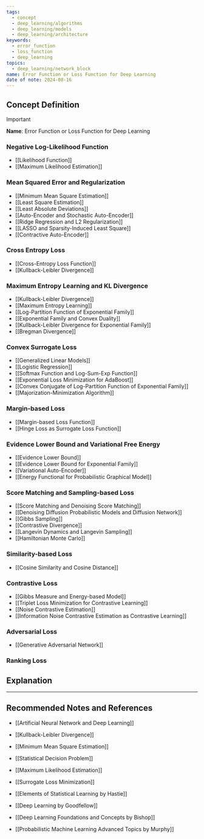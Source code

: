 ```yaml
---
tags:
  - concept
  - deep_learning/algorithms
  - deep_learning/models
  - deep_learning/architecture
keywords:
  - error_function
  - loss_function
  - deep_learning
topics:
  - deep_learning/network_block
name: Error Function or Loss Function for Deep Learning
date of note: 2024-08-16
---
```


## Concept Definition

>[!important]
>**Name**: Error Function or Loss Function for Deep Learning


### Negative Log-Likelihood Function

- [[Likelihood Function]]
- [[Maximum Likelihood Estimation]]


### Mean Squared Error and Regularization

- [[Minimum Mean Square Estimation]]
- [[Least Square Estimation]]
- [[Least Absolute Deviations]]
- [[Auto-Encoder and Stochastic Auto-Encoder]]
- [[Ridge Regression and L2 Regularization]]
- [[LASSO and Sparsity-Induced Least Square]]
- [[Contractive Auto-Encoder]]


### Cross Entropy Loss

- [[Cross-Entropy Loss Function]]
- [[Kullback-Leibler Divergence]]

### Maximum Entropy Learning and KL Divergence

- [[Kullback-Leibler Divergence]]
- [[Maximum Entropy Learning]]
- [[Log-Partition Function of Exponential Family]]
- [[Exponential Family and Convex Duality]]
- [[Kullback-Leibler Divergence for Exponential Family]]
- [[Bregman Divergence]]


### Convex Surrogate Loss

- [[Generalized Linear Models]]
- [[Logistic Regression]]
- [[Softmax Function and Log-Sum-Exp Function]]
- [[Exponential Loss Minimization for AdaBoost]]
- [[Convex Conjugate of Log-Partition Function of Exponential Family]]
- [[Majorization-Minimization Algorithm]]


### Margin-based Loss

- [[Margin-based Loss Function]]
- [[Hinge Loss as Surrogate Loss Function]]


### Evidence Lower Bound and Variational Free Energy

- [[Evidence Lower Bound]]
- [[Evidence Lower Bound for Exponential Family]]
- [[Variational Auto-Encoder]]
- [[Energy Functional for Probabilistic Graphical Model]]


### Score Matching and Sampling-based Loss

- [[Score Matching and Denoising Score Matching]]
- [[Denoising Diffusion Probabilistic Models and Diffusion Network]]
- [[Gibbs Sampling]]
- [[Contrastive Divergence]]
- [[Langevin Dynamics and Langevin Sampling]]
- [[Hamiltonian Monte Carlo]]


### Similarity-based Loss

- [[Cosine Similarity and Cosine Distance]]


### Contrastive Loss

- [[Gibbs Measure and Energy-based Model]]
- [[Triplet Loss Minimization for Contrastive Learning]]
- [[Noise Contrastive Estimation]]
- [[Information Noise Contrastive Estimation as Contrastive Learning]]


### Adversarial Loss


- [[Generative Adversarial Network]]


### Ranking Loss





## Explanation





-----------
##  Recommended Notes and References

- [[Artificial Neural Network and Deep Learning]]
- [[Kullback-Leibler Divergence]]
- [[Minimum Mean Square Estimation]]
- [[Statistical Decision Problem]]


- [[Maximum Likelihood Estimation]]
- [[Surrogate Loss Minimization]]



- [[Elements of Statistical Learning by Hastie]]
- [[Deep Learning by Goodfellow]]
- [[Deep Learning Foundations and Concepts by Bishop]]
- [[Probabilistic Machine Learning Advanced Topics by Murphy]]